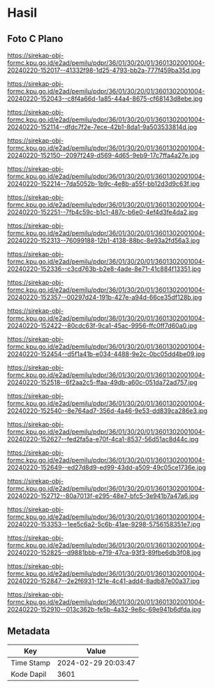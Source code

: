 # Hasil

## Foto C Plano

https://sirekap-obj-formc.kpu.go.id/e2ad/pemilu/pdpr/36/01/30/20/01/3601302001004-20240220-152017--41332f98-1d25-4793-bb2a-777f459ba35d.jpg

https://sirekap-obj-formc.kpu.go.id/e2ad/pemilu/pdpr/36/01/30/20/01/3601302001004-20240220-152043--c8f4a66d-1a85-44a4-8675-cf68143d8ebe.jpg

https://sirekap-obj-formc.kpu.go.id/e2ad/pemilu/pdpr/36/01/30/20/01/3601302001004-20240220-152114--dfdc7f2e-7ece-42b1-8da1-9a503533814d.jpg

https://sirekap-obj-formc.kpu.go.id/e2ad/pemilu/pdpr/36/01/30/20/01/3601302001004-20240220-152150--2097f249-d569-4d65-9eb9-17c7ffa4a27e.jpg

https://sirekap-obj-formc.kpu.go.id/e2ad/pemilu/pdpr/36/01/30/20/01/3601302001004-20240220-152214--7da5052b-1b9c-4e8b-a55f-bb12d3d9c63f.jpg

https://sirekap-obj-formc.kpu.go.id/e2ad/pemilu/pdpr/36/01/30/20/01/3601302001004-20240220-152251--7fb4c59c-b1c1-487c-b6e0-4ef4d3fe4da2.jpg

https://sirekap-obj-formc.kpu.go.id/e2ad/pemilu/pdpr/36/01/30/20/01/3601302001004-20240220-152313--76099188-12b1-4138-88bc-8e93a2fd56a3.jpg

https://sirekap-obj-formc.kpu.go.id/e2ad/pemilu/pdpr/36/01/30/20/01/3601302001004-20240220-152336--c3cd763b-b2e8-4ade-8e71-41c884f13351.jpg

https://sirekap-obj-formc.kpu.go.id/e2ad/pemilu/pdpr/36/01/30/20/01/3601302001004-20240220-152357--00297d24-191b-427e-a94d-66ce35df128b.jpg

https://sirekap-obj-formc.kpu.go.id/e2ad/pemilu/pdpr/36/01/30/20/01/3601302001004-20240220-152422--80cdc63f-9ca1-45ac-9956-ffc0ff7d60a0.jpg

https://sirekap-obj-formc.kpu.go.id/e2ad/pemilu/pdpr/36/01/30/20/01/3601302001004-20240220-152454--d5f1a41b-e034-4488-9e2c-0bc05dd4be09.jpg

https://sirekap-obj-formc.kpu.go.id/e2ad/pemilu/pdpr/36/01/30/20/01/3601302001004-20240220-152518--6f2aa2c5-ffaa-49db-a60c-051da72ad757.jpg

https://sirekap-obj-formc.kpu.go.id/e2ad/pemilu/pdpr/36/01/30/20/01/3601302001004-20240220-152540--8e764ad7-356d-4a46-9e53-dd839ca286e3.jpg

https://sirekap-obj-formc.kpu.go.id/e2ad/pemilu/pdpr/36/01/30/20/01/3601302001004-20240220-152627--fed2fa5a-e70f-4ca1-8537-56d51ac8d44c.jpg

https://sirekap-obj-formc.kpu.go.id/e2ad/pemilu/pdpr/36/01/30/20/01/3601302001004-20240220-152649--ed27d8d9-ed99-43dd-a509-49c05ce1736e.jpg

https://sirekap-obj-formc.kpu.go.id/e2ad/pemilu/pdpr/36/01/30/20/01/3601302001004-20240220-152712--80a7013f-e295-48e7-bfc5-3e941b7a47a6.jpg

https://sirekap-obj-formc.kpu.go.id/e2ad/pemilu/pdpr/36/01/30/20/01/3601302001004-20240220-153353--1ee5c6a2-5c6b-41ae-9298-5756158351e7.jpg

https://sirekap-obj-formc.kpu.go.id/e2ad/pemilu/pdpr/36/01/30/20/01/3601302001004-20240220-152825--d9881bbb-e719-47ca-93f3-89fbe6db3f08.jpg

https://sirekap-obj-formc.kpu.go.id/e2ad/pemilu/pdpr/36/01/30/20/01/3601302001004-20240220-152847--2e2f6931-121e-4c41-add4-8adb87e00a37.jpg

https://sirekap-obj-formc.kpu.go.id/e2ad/pemilu/pdpr/36/01/30/20/01/3601302001004-20240220-152910--013c362b-fe5b-4a32-9e8c-69e941b6dfda.jpg


## Metadata

| Key        | Value               |
| ---------- | ------------------- |
| Time Stamp | 2024-02-29 20:03:47 |
| Kode Dapil | 3601                |



